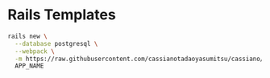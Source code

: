 
# Rails Templates

```bash
rails new \
  --database postgresql \
  --webpack \
  -m https://raw.githubusercontent.com/cassianotadaoyasumitsu/cassiano/master/template.rb \
  APP_NAME
```

